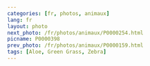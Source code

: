 ```yaml
---
categories: [fr, photos, animaux]
lang: fr
layout: photo
next_photo: /fr/photos/animaux/P0000254.html
picname: P0000398
prev_photo: /fr/photos/animaux/P0000159.html
tags: [Aloe, Green Grass, Zebra]
---
```

